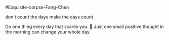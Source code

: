 #Exquisite-corpse-Fang-Chen

don't count the days
make the days count

Do one thing every day that scares you. 🚀
Just one small positive thought in the morning can change your whole day.

